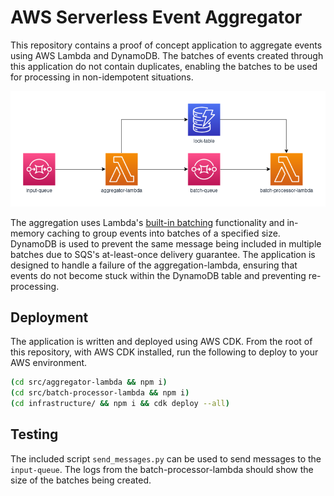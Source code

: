 # AWS Serverless Event Aggregator

This repository contains a proof of concept application to aggregate events using AWS Lambda and DynamoDB. The batches of events created through this application do not contain duplicates, enabling the batches to be used for processing in non-idempotent situations.

![An AWS architecture diagram. Starts on the left with an SQS queue, named "input-queue", follows an arrow to the right to the "aggregator-lambda". The flow continues right from the "aggregator-lambda" into a DynamoDB table, "lock-table", and another SQS queue, "batch-queue". Both the table and the second queue have an arrow into the final element, the "batch-processor-lambda".](docs/images/architecture.png)

The aggregation uses Lambda's [built-in batching](https://aws.amazon.com/about-aws/whats-new/2020/11/aws-lambda-now-supports-batch-windows-of-up-to-5-minutes-for-functions/) functionality and in-memory caching to group events into batches of a specified size. DynamoDB is used to prevent the same message being included in multiple batches due to SQS's at-least-once delivery guarantee. The application is designed to handle a failure of the aggregation-lambda, ensuring that events do not become stuck within the DynamoDB table and preventing re-processing.

## Deployment

The application is written and deployed using AWS CDK. From the root of this repository, with AWS CDK installed, run the following to deploy to your AWS environment.

```sh
(cd src/aggregator-lambda && npm i)
(cd src/batch-processor-lambda && npm i)
(cd infrastructure/ && npm i && cdk deploy --all)
```

## Testing

The included script `send_messages.py` can be used to send messages to the `input-queue`. The logs from the batch-processor-lambda should show the size of the batches being created.

